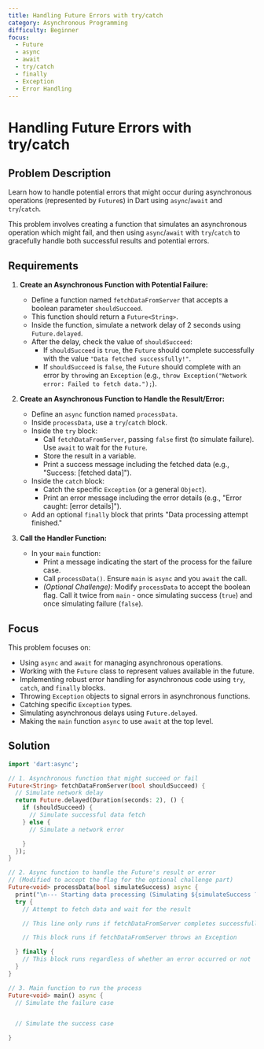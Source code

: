 ```yaml
---
title: Handling Future Errors with try/catch
category: Asynchronous Programming
difficulty: Beginner
focus:
  - Future
  - async
  - await
  - try/catch
  - finally
  - Exception
  - Error Handling
---
```


# Handling Future Errors with try/catch

## Problem Description

Learn how to handle potential errors that might occur during asynchronous operations (represented by `Future`s) in Dart using `async`/`await` and `try`/`catch`.

This problem involves creating a function that simulates an asynchronous operation which might fail, and then using `async`/`await` with `try`/`catch` to gracefully handle both successful results and potential errors.

## Requirements

1.  **Create an Asynchronous Function with Potential Failure:**
    *   Define a function named `fetchDataFromServer` that accepts a boolean parameter `shouldSucceed`.
    *   This function should return a `Future<String>`.
    *   Inside the function, simulate a network delay of 2 seconds using `Future.delayed`.
    *   After the delay, check the value of `shouldSucceed`:
        *   If `shouldSucceed` is `true`, the `Future` should complete successfully with the value `"Data fetched successfully!"`.
        *   If `shouldSucceed` is `false`, the `Future` should complete with an error by `throw`ing an `Exception` (e.g., `throw Exception("Network error: Failed to fetch data.");`).

2.  **Create an Asynchronous Function to Handle the Result/Error:**
    *   Define an `async` function named `processData`.
    *   Inside `processData`, use a `try`/`catch` block.
    *   Inside the `try` block:
        *   Call `fetchDataFromServer`, passing `false` first (to simulate failure). Use `await` to wait for the `Future`.
        *   Store the result in a variable.
        *   Print a success message including the fetched data (e.g., "Success: [fetched data]").
    *   Inside the `catch` block:
        *   Catch the specific `Exception` (or a general `Object`).
        *   Print an error message including the error details (e.g., "Error caught: [error details]").
    *   Add an optional `finally` block that prints "Data processing attempt finished."

3.  **Call the Handler Function:**
    *   In your `main` function:
        *   Print a message indicating the start of the process for the failure case.
        *   Call `processData()`. Ensure `main` is `async` and you `await` the call.
        *   *(Optional Challenge):* Modify `processData` to accept the boolean flag. Call it twice from `main` - once simulating success (`true`) and once simulating failure (`false`).

## Focus

This problem focuses on:

*   Using `async` and `await` for managing asynchronous operations.
*   Working with the `Future` class to represent values available in the future.
*   Implementing robust error handling for asynchronous code using `try`, `catch`, and `finally` blocks.
*   Throwing `Exception` objects to signal errors in asynchronous functions.
*   Catching specific `Exception` types.
*   Simulating asynchronous delays using `Future.delayed`.
*   Making the `main` function `async` to use `await` at the top level.

## Solution

```dart
import 'dart:async';

// 1. Asynchronous function that might succeed or fail
Future<String> fetchDataFromServer(bool shouldSucceed) {
  // Simulate network delay
  return Future.delayed(Duration(seconds: 2), () {
    if (shouldSucceed) {
      // Simulate successful data fetch
    } else {
      // Simulate a network error

    }
  });
}

// 2. Async function to handle the Future's result or error
// (Modified to accept the flag for the optional challenge part)
Future<void> processData(bool simulateSuccess) async {
  print("\n--- Starting data processing (Simulating ${simulateSuccess ? 'Success' : 'Failure'}) ---");
  try {
    // Attempt to fetch data and wait for the result

    // This line only runs if fetchDataFromServer completes successfully

    // This block runs if fetchDataFromServer throws an Exception

  } finally {
    // This block runs regardless of whether an error occurred or not
  }
}

// 3. Main function to run the process
Future<void> main() async {
  // Simulate the failure case


  // Simulate the success case

}
```